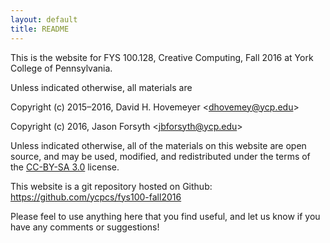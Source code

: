 ```yaml
---
layout: default
title: README
---
```


This is the website for FYS 100.128, Creative Computing, Fall 2016 at York College of
Pennsylvania.

Unless indicated otherwise, all materials are

Copyright (c) 2015&ndash;2016, David H. Hovemeyer &lt;<dhovemey@ycp.edu>&gt;

Copyright (c) 2016, Jason Forsyth &lt;<jbforsyth@ycp.edu>&gt;

Unless indicated otherwise, all of the materials on this website
are open source, and may be used, modified, and redistributed
under the terms of the <a href="http://creativecommons.org/licenses/by-sa/3.0/us/">CC-BY-SA 3.0</a>
license.

This website is a git repository hosted on Github: <https://github.com/ycpcs/fys100-fall2016>

Please feel to use anything here that you find useful,
and let us know if you have any comments or suggestions!
